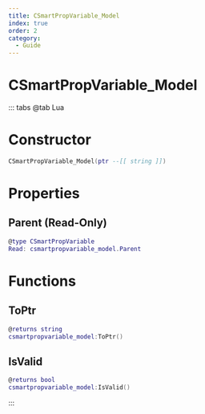 ```yaml
---
title: CSmartPropVariable_Model
index: true
order: 2
category:
  - Guide
---
```


# CSmartPropVariable_Model

::: tabs
@tab Lua
# Constructor
```lua
CSmartPropVariable_Model(ptr --[[ string ]])
```
# Properties
## Parent (Read-Only)
```lua
@type CSmartPropVariable
Read: csmartpropvariable_model.Parent
```
# Functions
## ToPtr
```lua
@returns string
csmartpropvariable_model:ToPtr()
```
## IsValid
```lua
@returns bool
csmartpropvariable_model:IsValid()
```

:::